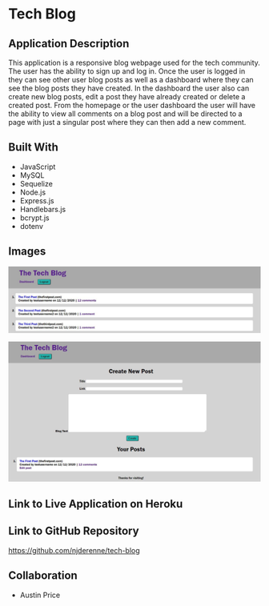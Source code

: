 # Tech Blog

## Application Description

This application is a responsive blog webpage used for the tech community. The user has the ability to sign up and log in. Once the user is logged in they can see other user blog posts as well as a dashboard where they can see the blog posts they have created. In the dashboard the user also can create new blog posts, edit a post they have already created or delete a created post. From the homepage or the user dashboard the user will have the ability to view all comments on a blog post and will be directed to a page with just a singular post where they can then add a new comment.

## Built With

* JavaScript
* MySQL
* Sequelize
* Node.js
* Express.js
* Handlebars.js
* bcrypt.js
* dotenv

## Images

![Home Page](https://github.com/njderenne/tech-blog/blob/develop/public/images/homepage.JPG?raw=true)


![Dashboard](https://github.com/njderenne/tech-blog/blob/develop/public/images/dashboard.JPG?raw=true)


## Link to Live Application on Heroku



## Link to GitHub Repository

https://github.com/njderenne/tech-blog

## Collaboration

* Austin Price